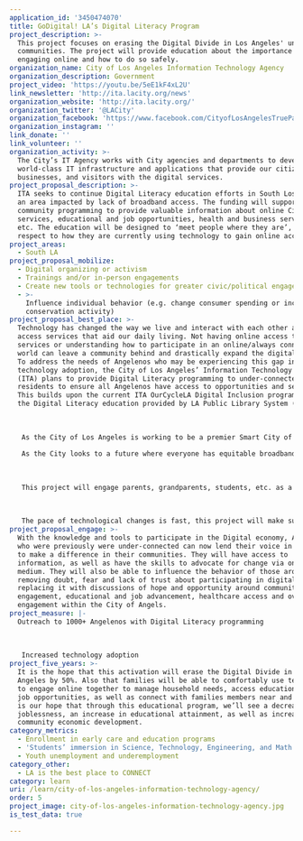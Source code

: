 ```yaml
---
application_id: '3450474070'
title: GoDigital! LA’s Digital Literacy Program
project_description: >-
  This project focuses on erasing the Digital Divide in Los Angeles' underserved
  communities. The project will provide education about the importance of
  engaging online and how to do so safely.
organization_name: City of Los Angeles Information Technology Agency
organization_description: Government
project_video: 'https://youtu.be/5eE1kF4xL2U'
link_newsletter: 'http://ita.lacity.org/news'
organization_website: 'http://ita.lacity.org/'
organization_twitter: '@LACity'
organization_facebook: 'https://www.facebook.com/CityofLosAngelesTruePage/'
organization_instagram: ''
link_donate: ''
link_volunteer: ''
organization_activity: >-
  The City’s IT Agency works with City agencies and departments to develop
  world-class IT infrastructure and applications that provide our citizens,
  businesses, and visitors with the digital services.
project_proposal_description: >-
  ITA seeks to continue Digital Literacy education efforts in South Los Angeles,
  an area impacted by lack of broadband access. The funding will support
  community programming to provide valuable information about online City
  services, educational and job opportunities, health and business services,
  etc. The education will be designed to ‘meet people where they are’, with
  respect to how they are currently using technology to gain online access.
project_areas:
  - South LA
project_proposal_mobilize:
  - Digital organizing or activism
  - Trainings and/or in-person engagements
  - Create new tools or technologies for greater civic/political engagement
  - >-
    Influence individual behavior (e.g. change consumer spending or increase
    conservation activity)
project_proposal_best_place: >-
  Technology has changed the way we live and interact with each other and how we
  access services that aid our daily living. Not having online access to
  services or understanding how to participate in an online/always connected
  world can leave a community behind and drastically expand the digital divide.
  To address the needs of Angelenos who may be experiencing this gap in
  technology adoption, the City of Los Angeles’ Information Technology Agency
  (ITA) plans to provide Digital Literacy programming to under-connected
  residents to ensure all Angelenos have access to opportunities and services.
  This builds upon the current ITA OurCycleLA Digital Inclusion programming and
  the Digital Literacy education provided by LA Public Library System (LAPL). 
   
   
   
   As the City of Los Angeles is working to be a premier Smart City of the future there is continuous innovation to improve City services from traffic congestion to clean streets to air quality monitoring. Thus City is embarking on how to work smarter using technology and data. With this comes the challenge of ensuring that all Angelenos are digitally connected to their communities and to the City at large. Digital connectivity, or internet connectivity, is not only important for accessing City services, it is also a major component for educational advancement, job opportunity identification, healthcare services and remaining connected to friends and family. 
   
   As the City looks to a future where everyone has equitable broadband access in their homes or places of school or work, this GoDigital! LA’s Digital Literacy Program proposal will provide an interactive learning program for currently ‘under-connected’ families in South LA to understand the benefits on going online as well as how to do so in a safe manner. For those who are not currently active in the Digital economy, there may be a fear of going online, a lack of trust as well as a lack of understanding as to how it applies to their everyday lives. This population may not be connected for a variety of reasons - lack of interest, lack of access to affordable services, lack of access to technology. However through the City of LA’s Libraries and Community Based Organizations, there’s an opportunity for this population to gain the skills and grow the confidence needed to use online services to improve livability.
   
   
   
   This project will engage parents, grandparents, students, etc. as a way of erasing the Digital Divide. The program will specifically teach safe tasks such as creating a secure login, as well as provide education on how to use computers, mobile phones and tablets to engage in activities from paying bills, helping children with homework, to engaging in activities as streaming faith-based programming or one’s favorite music.
   
   
   
   The pace of technological changes is fast, this project will make sure no Angeleno is left behind and that they are prepared to actively participate in a mobile, digital economy.
project_proposal_engage: >-
  With the knowledge and tools to participate in the Digital economy, Angelenos
  who were previously were under-connected can now lend their voice in many ways
  to make a difference in their communities. They will have access to
  information, as well as have the skills to advocate for change via online
  medium. They will also be able to influence the behavior of those around them,
  removing doubt, fear and lack of trust about participating in digital life,
  replacing it with discussions of hope and opportunity around community
  engagement, educational and job advancement, healthcare access and overall
  engagement within the City of Angels.
project_measure: |-
  Outreach to 1000+ Angelenos with Digital Literacy programming
   
   
   
   Increased technology adoption
project_five_years: >-
  It is the hope that this activation will erase the Digital Divide in South Los
  Angeles by 50%. Also that families will be able to comfortably use technology
  to engage online together to manage household needs, access educational and
  job opportunities, as well as connect with families members near and far. It
  is our hope that through this educational program, we’ll see a decrease in
  joblessness, an increase in educational attainment, as well as increase in
  community economic development.
category_metrics:
  - Enrollment in early care and education programs
  - 'Students’ immersion in Science, Technology, Engineering, and Math content'
  - Youth unemployment and underemployment
category_other:
  - LA is the best place to CONNECT
category: learn
uri: /learn/city-of-los-angeles-information-technology-agency/
order: 5
project_image: city-of-los-angeles-information-technology-agency.jpg
is_test_data: true

---
```

